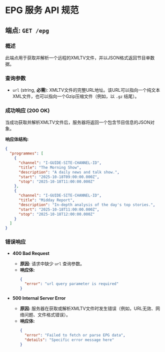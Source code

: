 # EPG 服务 API 规范

## 端点: `GET /epg`

### 概述
此端点用于获取并解析一个远程的XMLTV文件，并以JSON格式返回节目单数据。

### 查询参数
- `url` (string, **必需**): XMLTV文件的完整URL地址。该URL可以指向一个纯文本XML文件，也可以指向一个Gzip压缩文件（例如，以 `.gz` 结尾）。

### 成功响应 (200 OK)
当成功获取并解析XMLTV文件后，服务器将返回一个包含节目信息的JSON对象。

**响应体结构:**
```json
{
  "programmes": [
    {
      "channel": "I-GUIDE-SITE-CHANNEL-ID",
      "title": "The Morning Show",
      "description": "A daily news and talk show.",
      "start": "2025-10-18T09:00:00.000Z",
      "stop": "2025-10-18T11:00:00.000Z"
    },
    {
      "channel": "I-GUIDE-SITE-CHANNEL-ID",
      "title": "Midday Report",
      "description": "In-depth analysis of the day's top stories.",
      "start": "2025-10-18T11:00:00.000Z",
      "stop": "2025-10-18T12:00:00.000Z"
    }
  ]
}
```

### 错误响应

- **400 Bad Request**
  - **原因:** 请求中缺少 `url` 查询参数。
  - **响应体:**
    ```json
    {
      "error": "url query parameter is required"
    }
    ```

- **500 Internal Server Error**
  - **原因:** 服务器在获取或解析XMLTV文件时发生错误（例如，URL无效、网络问题、文件格式错误）。
  - **响应体:**
    ```json
    {
      "error": "Failed to fetch or parse EPG data",
      "details": "Specific error message here"
    }
    ```
